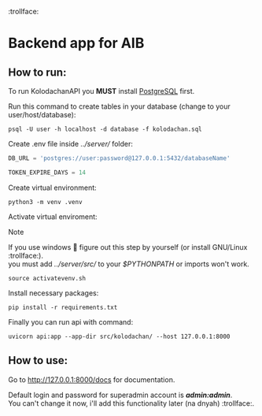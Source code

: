 :trollface:  
# Backend app for AIB

## How to run: 

To run KolodachanAPI you **MUST** install [PostgreSQL](https://www.postgresql.org/download/) first.   


Run this command to create tables in your database (change to your user/host/database):
```console
psql -U user -h localhost -d database -f kolodachan.sql
```

Create .env file inside *../server/* folder:
```python
DB_URL = 'postgres://user:password@127.0.0.1:5432/databaseName'

TOKEN_EXPIRE_DAYS = 14
``` 

Create virtual environment:
```console
python3 -m venv .venv
```

Activate virtual enviroment:
> [!NOTE]
> If you use windows :poop: figure out this step by yourself (or install GNU/Linux :trollface:).      
> you must add *../server/src/* to your *$PYTHONPATH* or imports won't work.    
```console
source activatevenv.sh
```



Install necessary packages:
```
pip install -r requirements.txt
```

Finally you can run api with command:
```
uvicorn api:app --app-dir src/kolodachan/ --host 127.0.0.1:8000
```

## How to use:
Go to <http://127.0.0.1:8000/docs> for documentation.  

Default login and password for superadmin account is ***admin:admin***.  
You can't change it now, i'll add this functionality later (na dnyah) :trollface:.  
